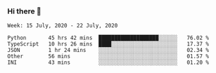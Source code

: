 ### Hi there 👋

<!--START_SECTION:waka-->
```text
Week: 15 July, 2020 - 22 July, 2020

Python       45 hrs 42 mins  ███████████████████░░░░░░   76.02 % 
TypeScript   10 hrs 26 mins  ████░░░░░░░░░░░░░░░░░░░░░   17.37 % 
JSON         1 hr 24 mins    ░░░░░░░░░░░░░░░░░░░░░░░░░   02.34 % 
Other        56 mins         ░░░░░░░░░░░░░░░░░░░░░░░░░   01.57 % 
INI          43 mins         ░░░░░░░░░░░░░░░░░░░░░░░░░   01.20 %
```
<!--END_SECTION:waka-->

<!--
**arlenxuzj/arlenxuzj** is a ✨ _special_ ✨ repository because its `README.md` (this file) appears on your GitHub profile.

Here are some ideas to get you started:

- 🔭 I’m currently working on ...
- 🌱 I’m currently learning ...
- 👯 I’m looking to collaborate on ...
- 🤔 I’m looking for help with ...
- 💬 Ask me about ...
- 📫 How to reach me: ...
- 😄 Pronouns: ...
- ⚡ Fun fact: ...
-->
